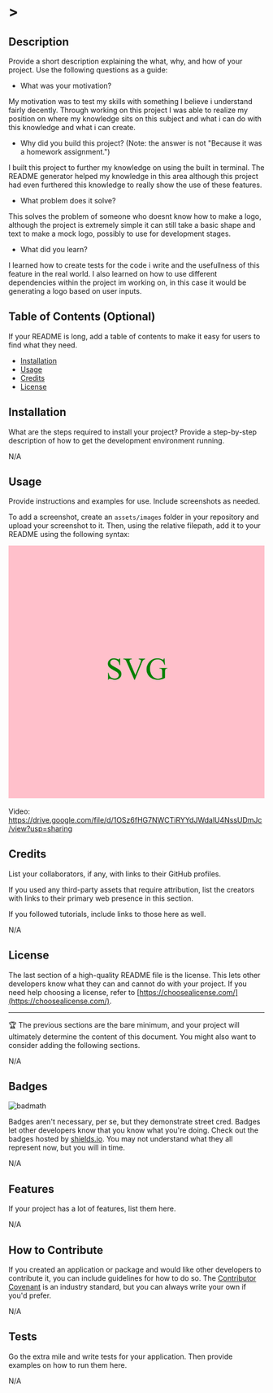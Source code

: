 # <Logo-Generator>>

## Description

Provide a short description explaining the what, why, and how of your project. Use the following questions as a guide:

- What was your motivation?

My motivation was to test my skills with something I believe i understand fairly decently. Through working on this project I was able to realize my position on where my knowledge sits on this subject and what i can do with this knowledge and what i can create.

- Why did you build this project? (Note: the answer is not "Because it was a homework assignment.")

I built this project to further my knowledge on using the built in terminal. The README generator helped my knowledge in this area although this project had even furthered this knowledge to really show the use of these features.

- What problem does it solve?

This solves the problem of someone who doesnt know how to make a logo, although the project is extremely simple it can still take a basic shape and text to make a mock logo, possibly to use for development stages.

- What did you learn?

I learned how to create tests for the code i write and the usefullness of this feature in the real world. I also learned on how to use different dependencies within the project im working on, in this case it would be generating a logo based on user inputs.


## Table of Contents (Optional)

If your README is long, add a table of contents to make it easy for users to find what they need.

- [Installation](#installation)
- [Usage](#usage)
- [Credits](#credits)
- [License](#license)

## Installation

What are the steps required to install your project? Provide a step-by-step description of how to get the development environment running.

N/A

## Usage

Provide instructions and examples for use. Include screenshots as needed.

To add a screenshot, create an `assets/images` folder in your repository and upload your screenshot to it. Then, using the relative filepath, add it to your README using the following syntax:

![Alt text](logo.PNG)

Video: https://drive.google.com/file/d/1OSz6fHG7NWCTiRYYdJWdalU4NssUDmJc/view?usp=sharing

## Credits

List your collaborators, if any, with links to their GitHub profiles.

If you used any third-party assets that require attribution, list the creators with links to their primary web presence in this section.

If you followed tutorials, include links to those here as well.

N/A

## License

The last section of a high-quality README file is the license. This lets other developers know what they can and cannot do with your project. If you need help choosing a license, refer to [https://choosealicense.com/](https://choosealicense.com/).

---

🏆 The previous sections are the bare minimum, and your project will ultimately determine the content of this document. You might also want to consider adding the following sections.

N/A

## Badges

![badmath](https://img.shields.io/github/languages/top/lernantino/badmath)

Badges aren't necessary, per se, but they demonstrate street cred. Badges let other developers know that you know what you're doing. Check out the badges hosted by [shields.io](https://shields.io/). You may not understand what they all represent now, but you will in time.

N/A

## Features

If your project has a lot of features, list them here.

N/A

## How to Contribute

If you created an application or package and would like other developers to contribute it, you can include guidelines for how to do so. The [Contributor Covenant](https://www.contributor-covenant.org/) is an industry standard, but you can always write your own if you'd prefer.

N/A

## Tests

Go the extra mile and write tests for your application. Then provide examples on how to run them here.

N/A